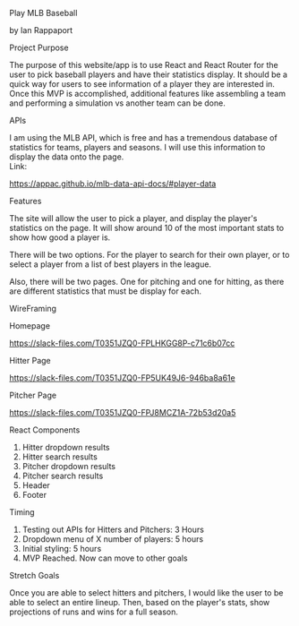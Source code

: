Play MLB Baseball

 by Ian Rappaport


Project Purpose

The purpose of this website/app is to use React and React Router for the user to pick baseball players and have their statistics display.  It should be a quick way for users to see information of a player they are interested in.  Once this MVP is accomplished, additional features like assembling a team and performing a simulation vs another team can be done. 



APIs

I am using the MLB API, which is free and has a tremendous database of statistics for teams, players and seasons.  I will use this information to display the data onto the page.  
Link:

https://appac.github.io/mlb-data-api-docs/#player-data

Features

The site will allow the user to pick a player, and display the player's statistics on the page.  It will show around 10 of the most important stats to show how good a player is. 

There will be two options.  For the player to search for their own player, or to select a player from a list of best players in the league.  

Also, there will be two pages.  One for pitching and one for hitting, as there are different statistics that must be display for each.

WireFraming

Homepage

https://slack-files.com/T0351JZQ0-FPLHKGG8P-c71c6b07cc

Hitter Page

https://slack-files.com/T0351JZQ0-FP5UK49J6-946ba8a61e

Pitcher Page

https://slack-files.com/T0351JZQ0-FPJ8MCZ1A-72b53d20a5

React Components

1. Hitter dropdown results
2. Hitter search results
3. Pitcher dropdown results
4. Pitcher search results
5. Header
6. Footer

Timing
1. Testing out APIs for Hitters and Pitchers: 3 Hours
2. Dropdown menu of X number of players: 5 hours
3. Initial styling: 5 hours
4. MVP Reached.  Now can move to other goals


Stretch Goals

Once you are able to select hitters and pitchers, I would like the user to be able to select an entire lineup.  Then, based on the player's stats, show projections of runs and wins for a full season. 